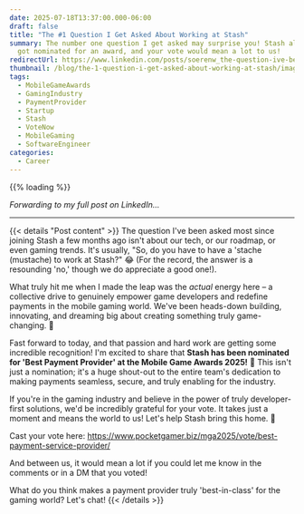 ```yaml
---
date: 2025-07-18T13:37:00.000-06:00
draft: false
title: "The #1 Question I Get Asked About Working at Stash"
summary: The number one question I get asked may surprise you! Stash also just
  got nominated for an award, and your vote would mean a lot to us!
redirectUrl: https://www.linkedin.com/posts/soerenw_the-question-ive-been-asked-most-since-joining-activity-7352064916356280320-5uVs
thumbnail: /blog/the-1-question-i-get-asked-about-working-at-stash/images/1000015050.png
tags:
  - MobileGameAwards
  - GamingIndustry
  - PaymentProvider
  - Startup
  - Stash
  - VoteNow
  - MobileGaming
  - SoftwareEngineer
categories:
  - Career
---
```

{{% loading %}}


*Forwarding to my full post on LinkedIn...*


---


{{< details "Post content" >}}
The question I've been asked most since joining Stash a few months ago isn't about our tech, or our roadmap, or even gaming trends. It's usually, "So, do you have to have a 'stache (mustache) to work at Stash?" 😂 (For the record, the answer is a resounding 'no,' though we do appreciate a good one!).

What truly hit me when I made the leap was the *actual* energy here – a collective drive to genuinely empower game developers and redefine payments in the mobile gaming world. We've been heads-down building, innovating, and dreaming big about creating something truly game-changing. 🚀

Fast forward to today, and that passion and hard work are getting some incredible recognition! I'm excited to share that **Stash has been nominated for 'Best Payment Provider' at the Mobile Game Awards 2025!** 🤩 This isn't just a nomination; it's a huge shout-out to the entire team's dedication to making payments seamless, secure, and truly enabling for the industry.

If you're in the gaming industry and believe in the power of truly developer-first solutions, we'd be incredibly grateful for your vote. It takes just a moment and means the world to us! Let's help Stash bring this home. 🙏

Cast your vote here: https://www.pocketgamer.biz/mga2025/vote/best-payment-service-provider/

And between us, it would mean a lot if you could let me know in the comments or in a DM that you voted!

What do you think makes a payment provider truly 'best-in-class' for the gaming world? Let's chat!
{{< /details >}}
